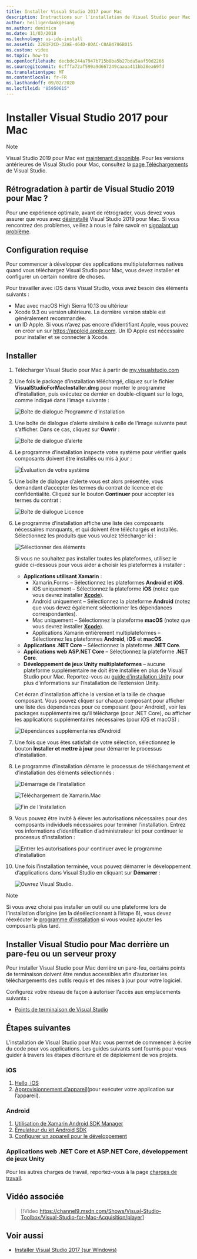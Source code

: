 ```yaml
---
title: Installer Visual Studio 2017 pour Mac
description: Instructions sur l’installation de Visual Studio pour Mac et des composants supplémentaires nécessaires pour le développement multiplateforme.
author: heiligerdankgesang
ms.author: dominicn
ms.date: 11/03/2018
ms.technology: vs-ide-install
ms.assetid: 22B1F2CD-32AE-464D-80AC-C8AB4786B015
ms.custom: video
ms.topic: how-to
ms.openlocfilehash: decbdc244a7947b715b8ba5b27bda5aaf50d2266
ms.sourcegitcommit: 6cfffa72af599a9d667249caaaa411bb28ea69fd
ms.translationtype: MT
ms.contentlocale: fr-FR
ms.lasthandoff: 09/02/2020
ms.locfileid: "85950615"
---
```

# <a name="install-visual-studio-2017-for-mac"></a>Installer Visual Studio 2017 pour Mac

> [!NOTE]
> Visual Studio 2019 pour Mac est [maintenant disponible](installation.md?view=vsmac-2019). Pour les versions antérieures de Visual Studio pour Mac, consultez la [page Téléchargements](https://my.visualstudio.com/Downloads?q=Visual%20Studio%202017%20for%20Mac) de Visual Studio.

## <a name="downgrading-from-visual-studio-2019-for-mac"></a>Rétrogradation à partir de Visual Studio 2019 pour Mac ?

Pour une expérience optimale, avant de rétrograder, vous devez vous assurer que vous avez [désinstallé](uninstall.md) Visual Studio 2019 pour Mac. Si vous rencontrez des problèmes, veillez à nous le faire savoir en [signalant un problème](report-a-problem.md).
 
## <a name="requirements"></a>Configuration requise

Pour commencer à développer des applications multiplateformes natives quand vous téléchargez Visual Studio pour Mac, vous devez installer et configurer un certain nombre de choses.

Pour travailler avec iOS dans Visual Studio, vous avez besoin des éléments suivants :

- Mac avec macOS High Sierra 10.13 ou ultérieur
- Xcode 9.3 ou version ultérieure. La dernière version stable est généralement recommandée.
- un ID Apple. Si vous n’avez pas encore d’identifiant Apple, vous pouvez en créer un sur https://appleid.apple.com. Un ID Apple est nécessaire pour installer et se connecter à Xcode.

## <a name="install"></a>Installer

1. Télécharger Visual Studio pour Mac à partir de [my.visualstudio.com](https://my.visualstudio.com/Downloads?q=Visual%20Studio%202017%20for%20Mac)

2. Une fois le package d’installation téléchargé, cliquez sur le fichier **VisualStudioForMacInstaller.dmg** pour monter le programme d’installation, puis exécutez ce dernier en double-cliquant sur le logo, comme indiqué dans l’image suivante :

   ![Boîte de dialogue Programme d’installation](media/installer-image1.png)

3. Une boîte de dialogue d’alerte similaire à celle de l’image suivante peut s’afficher. Dans ce cas, cliquez sur **Ouvrir** :

   ![Boîte de dialogue d’alerte](media/installer-image2.png)

4. Le programme d’installation inspecte votre système pour vérifier quels composants doivent être installés ou mis à jour :

   ![Évaluation de votre système](media/installer-image3.png)

5. Une boîte de dialogue d’alerte vous est alors présentée, vous demandant d’accepter les termes du contrat de licence et de confidentialité. Cliquez sur le bouton **Continuer** pour accepter les termes du contrat :

   ![Boîte de dialogue Licence](media/installer-image4.png)

6. Le programme d’installation affiche une liste des composants nécessaires manquants, et qui doivent être téléchargés et installés. Sélectionnez les produits que vous voulez télécharger ici :

   ![Sélectionner des éléments](media/installer-image5.png)

   Si vous ne souhaitez pas installer toutes les plateformes, utilisez le guide ci-dessous pour vous aider à choisir les plateformes à installer :

   * **Applications utilisant Xamarin** :
      - Xamarin.Forms – Sélectionnez les plateformes **Android** et **iOS**.
      - iOS uniquement – Sélectionnez la plateforme **iOS** (notez que vous devrez installer [**Xcode**](https://developer.apple.com/xcode/)).
      - Android uniquement – Sélectionnez la plateforme **Android** (notez que vous devez également sélectionner les dépendances correspondantes).
      - Mac uniquement – Sélectionnez la plateforme **macOS** (notez que vous devrez installer [**Xcode**](https://developer.apple.com/xcode/)).
      - Applications Xamarin entièrement multiplateformes – Sélectionnez les plateformes **Android**, **iOS** et **macOS**.
   * **Applications .NET Core** – Sélectionnez la plateforme **.NET Core**.
   * **Applications web ASP.NET Core** – Sélectionnez la plateforme **.NET Core**.
   * **Développement de jeux Unity multiplateformes** – aucune plateforme supplémentaire ne doit être installée en plus de Visual Studio pour Mac. Reportez-vous au [guide d’installation Unity](/visualstudio/mac/setup-vsmac-tools-unity) pour plus d’informations sur l’installation de l’extension Unity.

   Cet écran d’installation affiche la version et la taille de chaque composant. Vous pouvez cliquer sur chaque composant pour afficher une liste des dépendances pour ce composant (pour Android), voir les packages supplémentaires qu’il télécharge (pour .NET Core), ou afficher les applications supplémentaires nécessaires (pour iOS et macOS) :

   ![Dépendances supplémentaires d’Android](media/installer-image6.png)

7. Une fois que vous êtes satisfait de votre sélection, sélectionnez le bouton **Installer et mettre à jour** pour démarrer le processus d’installation.

8. Le programme d’installation démarre le processus de téléchargement et d’installation des éléments sélectionnés :

   ![Démarrage de l’installation](media/installer-image7.png)

   ![Téléchargement de Xamarin.Mac](media/installer-image8.png)

   ![Fin de l’installation](media/installer-image9.png)

9. Vous pouvez être invité à élever les autorisations nécessaires pour des composants individuels nécessaires pour terminer l’installation. Entrez vos informations d’identification d’administrateur ici pour continuer le processus d’installation :

   ![Entrer les autorisations pour continuer avec le programme d’installation](media/installer-image10.png)

10. Une fois l’installation terminée, vous pouvez démarrer le développement d’applications dans Visual Studio en cliquant sur **Démarrer** :

    ![Ouvrez Visual Studio.](media/installer-image11.png)

> [!NOTE]
> Si vous avez choisi pas installer un outil ou une plateforme lors de l’installation d’origine (en la désélectionnant à l’étape 6), vous devez réexécuter le [programme d’installation](https://visualstudio.microsoft.com/vs/) si vous voulez ajouter les composants plus tard.

## <a name="install-visual-studio-for-mac-behind-a-firewall-or-proxy-server"></a>Installer Visual Studio pour Mac derrière un pare-feu ou un serveur proxy

Pour installer Visual Studio pour Mac derrière un pare-feu, certains points de terminaison doivent être rendus accessibles afin d’autoriser les téléchargements des outils requis et des mises à jour pour votre logiciel.

Configurez votre réseau de façon à autoriser l’accès aux emplacements suivants :

- [Points de terminaison de Visual Studio](/visualstudio/install/install-visual-studio-behind-a-firewall-or-proxy-server)

## <a name="next-steps"></a>Étapes suivantes

L’installation de Visual Studio pour Mac vous permet de commencer à écrire du code pour vos applications. Les guides suivants sont fournis pour vous guider à travers les étapes d’écriture et de déploiement de vos projets.

### <a name="ios"></a>iOS

1. [Hello, iOS](https://developer.xamarin.com/guides/ios/getting_started/hello,_iOS/)
2. [Approvisionnement d’appareil](https://developer.xamarin.com/guides/ios/getting_started/installation/device_provisioning)(pour exécuter votre application sur l’appareil).

### <a name="android"></a>Android

1. [Utilisation de Xamarin Android SDK Manager](https://developer.xamarin.com/guides/android/getting_started/installation/android-sdk/?ide=xs)
2. [Émulateur du kit Android SDK](https://developer.xamarin.com/guides/android/getting_started/installation/android-emulator/)
4. [Configurer un appareil pour le développement](https://developer.xamarin.com/guides/android/getting_started/installation/set_up_device_for_development/)

### <a name="net-core-apps-aspnet-core-web-apps-unity-game-development"></a>Applications web .NET Core et ASP.NET Core, développement de jeux Unity

Pour les autres charges de travail, reportez-vous à la page [charges de travail](/visualstudio/mac/workloads).

## <a name="related-video"></a>Vidéo associée

> [!Video https://channel9.msdn.com/Shows/Visual-Studio-Toolbox/Visual-Studio-for-Mac-Acquisition/player]

## <a name="see-also"></a>Voir aussi

- [Installer Visual Studio 2017 (sur Windows)](/visualstudio/install/install-visual-studio)
